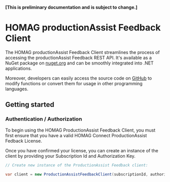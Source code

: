 <strong>[This is preliminary documentation and is subject to change.]</strong>

# HOMAG productionAssist Feedback Client

The HOMAG productionAssist Feedback Client streamlines the process of accessing the productionAssist Feedback REST API. It's available as a NuGet package on [nuget.org](https://www.nuget.org/packages/HomagGroup.HomagConnect.ProductionAssist.Client) and can be smoothly integrated into .NET applications. 

Moreover, developers can easily access the source code on [GitHub](https://github.com/HomagGroup/HOMAG-Connect) to modify functions or convert them for usage in other programming languages.
## Getting started

### Authentication / Authorization

To begin using the HOMAG ProductionAssist Feedback Client, you must first ensure that you have a valid HOMAG Connect ProductionAssist Fedback License.

Once you have confirmed your license, you can create an instance of the client by providing your Subscription Id and Authorization Key. 
```c#
// Create new instance of the ProductionAssist Feedback client:
            
var client = new ProductionAssistFeedbackClient(subscriptionId, authorizationKey);
``` 
